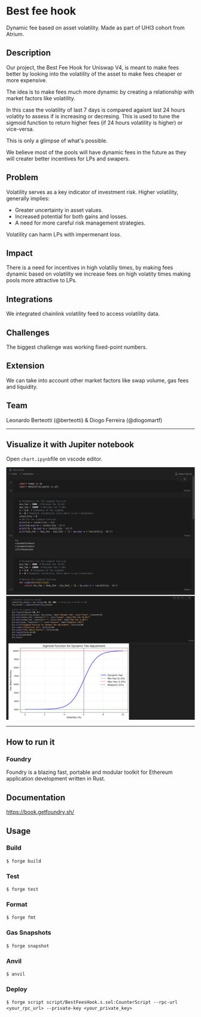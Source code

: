 # Best fee hook

Dynamic fee based on asset volatility. Made as part of UHI3 cohort from Atrium.

## **Description**

Our project, the Best Fee Hook for Uniswap V4, is meant to make fees better by looking into the volatility of the asset to make fees cheaper or more expensive.

The idea is to make fees much more dynamic by creating a relationship with market factors like volatility.

In this case the volatility of last 7 days is compared agaisnt last 24 hours volatity to assess if is increasing or decresing. This is used to tune the sigmoid function to return higher fees (if 24 hours volatility is higher) or vice-versa.

This is only a glimpse of what's possible.

We believe most of the pools will have dynamic fees in the future as they will creater better incentives for LPs and swapers.

## **Problem**

Volatility serves as a key indicator of investment risk. Higher volatility, generally implies:

- Greater uncertainty in asset values.
- Increased potential for both gains and losses.
- A need for more careful risk management strategies.

Volatility can harm LPs with impermenant loss.

## **Impact**

There is a need for incentives in high volatiliy times, by making fees dynamic based on volatility we increase fees on high volatity times making pools more attractive to LPs.

## **Integrations**

We integrated chainlink volatility feed to access volatility data.

## **Challenges**

The biggest challenge was working fixed-point numbers.

## **Extension**

We can take into account other market factors like swap volume, gas fees and liquidity.

## **Team**

Leonardo Berteotti (@berteotti) & Diogo Ferreira (@diogomartf)


---

## Visualize it with Jupiter notebook

Open `chart.ipynb`file on vscode editor.

![jupiter visualisation part 1](jupiter-1.png)
![jupiter visualisation part 2](jupiter-2.png)

---

## How to run it

### Foundry

Foundry is a blazing fast, portable and modular toolkit for Ethereum application development written in Rust.

## Documentation

https://book.getfoundry.sh/

## Usage

### Build

```shell
$ forge build
```

### Test

```shell
$ forge test
```

### Format

```shell
$ forge fmt
```

### Gas Snapshots

```shell
$ forge snapshot
```

### Anvil

```shell
$ anvil
```

### Deploy

```shell
$ forge script script/BestFeesHook.s.sol:CounterScript --rpc-url <your_rpc_url> --private-key <your_private_key>
```